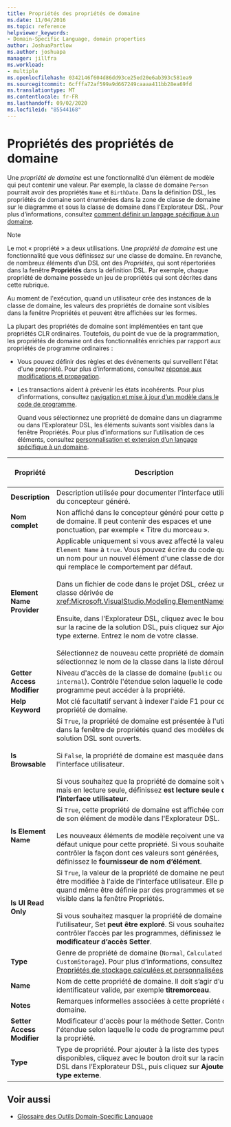 ```yaml
---
title: Propriétés des propriétés de domaine
ms.date: 11/04/2016
ms.topic: reference
helpviewer_keywords:
- Domain-Specific Language, domain properties
author: JoshuaPartlow
ms.author: joshuapa
manager: jillfra
ms.workload:
- multiple
ms.openlocfilehash: 0342146f604d86dd93ce25ed20e6ab393c581ea9
ms.sourcegitcommit: 6cfffa72af599a9d667249caaaa411bb28ea69fd
ms.translationtype: MT
ms.contentlocale: fr-FR
ms.lasthandoff: 09/02/2020
ms.locfileid: "85544168"
---
```

# <a name="properties-of-domain-properties"></a>Propriétés des propriétés de domaine
Une *propriété de domaine* est une fonctionnalité d’un élément de modèle qui peut contenir une valeur. Par exemple, la classe de domaine `Person` pourrait avoir des propriétés `Name` et `BirthDate`. Dans la définition DSL, les propriétés de domaine sont énumérées dans la zone de classe de domaine sur le diagramme et sous la classe de domaine dans l'Explorateur DSL. Pour plus d’informations, consultez [comment définir un langage spécifique à un domaine](../modeling/how-to-define-a-domain-specific-language.md).

> [!NOTE]
> Le mot « propriété » a deux utilisations. Une *propriété de domaine* est une fonctionnalité que vous définissez sur une classe de domaine. En revanche, de nombreux éléments d’un DSL ont des *Propriétés*, qui sont répertoriées dans la fenêtre **Propriétés** dans la définition DSL. Par exemple, chaque propriété de domaine possède un jeu de propriétés qui sont décrites dans cette rubrique.

 Au moment de l'exécution, quand un utilisateur crée des instances de la classe de domaine, les valeurs des propriétés de domaine sont visibles dans la fenêtre Propriétés et peuvent être affichées sur les formes.

 La plupart des propriétés de domaine sont implémentées en tant que propriétés CLR ordinaires. Toutefois, du point de vue de la programmation, les propriétés de domaine ont des fonctionnalités enrichies par rapport aux propriétés de programme ordinaires :

- Vous pouvez définir des règles et des événements qui surveillent l'état d'une propriété. Pour plus d’informations, consultez [réponse aux modifications et propagation](../modeling/responding-to-and-propagating-changes.md).

- Les transactions aident à prévenir les états incohérents. Pour plus d’informations, consultez [navigation et mise à jour d’un modèle dans le code de programme](../modeling/navigating-and-updating-a-model-in-program-code.md).

  Quand vous sélectionnez une propriété de domaine dans un diagramme ou dans l'Explorateur DSL, les éléments suivants sont visibles dans la fenêtre Propriétés. Pour plus d’informations sur l’utilisation de ces éléments, consultez [personnalisation et extension d’un langage spécifique à un domaine](../modeling/customizing-and-extending-a-domain-specific-language.md).

|Propriété|Description|Valeur par défaut|
|-|-|-|
|**Description**|Description utilisée pour documenter l'interface utilisateur du concepteur généré.|\<none>|
|**Nom complet**|Non affiché dans le concepteur généré pour cette propriété de domaine. Il peut contenir des espaces et une ponctuation, par exemple « Titre du morceau ».|\<none>|
|**Element Name Provider**|Applicable uniquement si vous avez affecté la valeur `Is Element Name` à `true`. Vous pouvez écrire du code qui fournit un nom pour un nouvel élément d'une classe de domaine et qui remplace le comportement par défaut.<br /><br /> Dans un fichier de code dans le projet DSL, créez une classe dérivée de <xref:Microsoft.VisualStudio.Modeling.ElementNameProvider>.<br /><br /> Ensuite, dans l'Explorateur DSL, cliquez avec le bouton droit sur la racine de la solution DSL, puis cliquez sur Ajouter un type externe. Entrez le nom de votre classe.<br /><br /> Sélectionnez de nouveau cette propriété de domaine et sélectionnez le nom de la classe dans la liste déroulante.|\<none>|
|**Getter Access Modifier**|Niveau d'accès de la classe de domaine (`public` ou `internal`). Contrôle l'étendue selon laquelle le code de programme peut accéder à la propriété.|`public`|
|**Help Keyword**|Mot clé facultatif servant à indexer l'aide F1 pour cette propriété de domaine.|\<none>|
|**Is Browsable**|Si `True`, la propriété de domaine est présentée à l'utilisateur dans la fenêtre de propriétés quand des modèles de cette solution DSL sont ouverts.<br /><br /> Si `False`, la propriété de domaine est masquée dans l'interface utilisateur.<br /><br /> Si vous souhaitez que la propriété de domaine soit visible mais en lecture seule, définissez **est lecture seule de l’interface utilisateur**.|`True`|
|**Is Element Name**|Si `True`, cette propriété de domaine est affichée comme nom de son élément de modèle dans l'Explorateur DSL.<br /><br /> Les nouveaux éléments de modèle reçoivent une valeur par défaut unique pour cette propriété. Si vous souhaitez contrôler la façon dont ces valeurs sont générées, définissez le **fournisseur de nom d’élément**.|`False`|
|**Is UI Read Only**|Si `True`, la valeur de la propriété de domaine ne peut pas être modifiée à l'aide de l'interface utilisateur. Elle peut quand même être définie par des programmes et sera visible dans la fenêtre Propriétés.<br /><br /> Si vous souhaitez masquer la propriété de domaine de l’utilisateur, Set **peut être exploré**. Si vous souhaitez contrôler l’accès par les programmes, définissez le **modificateur d’accès Setter**.|`False`|
|**Type**|Genre de propriété de domaine (`Normal`, `Calculated` ou `CustomStorage`). Pour plus d’informations, consultez [Propriétés de stockage calculées et personnalisées](../modeling/calculated-and-custom-storage-properties.md).|`Normal`|
|**Name**|Nom de cette propriété de domaine. Il doit s’agir d’un identificateur valide, par exemple **titremorceau**.|\<none>|
|**Notes**|Remarques informelles associées à cette propriété de domaine.|\<none>|
|**Setter Access Modifier**|Modificateur d'accès pour la méthode Setter. Contrôle l'étendue selon laquelle le code de programme peut définir la propriété.|`public`|
|**Type**|Type de propriété. Pour ajouter à la liste des types disponibles, cliquez avec le bouton droit sur la racine du DSL dans l’Explorateur DSL, puis cliquez sur **Ajouter un type externe**.|`String`|

## <a name="see-also"></a>Voir aussi

- [Glossaire des Outils Domain-Specific Language](https://msdn.microsoft.com/ca5e84cb-a315-465c-be24-76aa3df276aa)